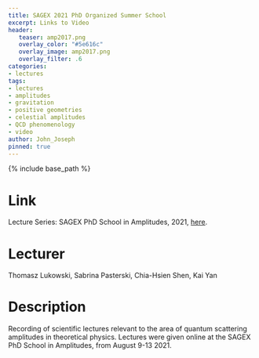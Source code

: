 ```yaml
---
title: SAGEX 2021 PhD Organized Summer School
excerpt: Links to Video 
header:
   teaser: amp2017.png
   overlay_color: "#5e616c"
   overlay_image: amp2017.png
   overlay_filter: .6
categories:
- lectures
tags:
- lectures
- amplitudes
- gravitation 
- positive geometries
- celestial amplitudes
- QCD phenomenology
- video
author: John_Joseph
pinned: true
---
```

{% include base_path %}

# Link
Lecture Series: SAGEX PhD School in Amplitudes, 2021,
[here](https://www.youtube.com/playlist?list=PLC6RXWfJfoYw0zStFGyxxbiXuO7sqD86U).

# Lecturer
Thomasz Lukowski, Sabrina Pasterski, Chia-Hsien Shen, Kai Yan

# Description

Recording of scientific lectures relevant to the area of quantum scattering amplitudes in theoretical physics. Lectures were given online at the SAGEX PhD School in Amplitudes, from August 9-13 2021.
